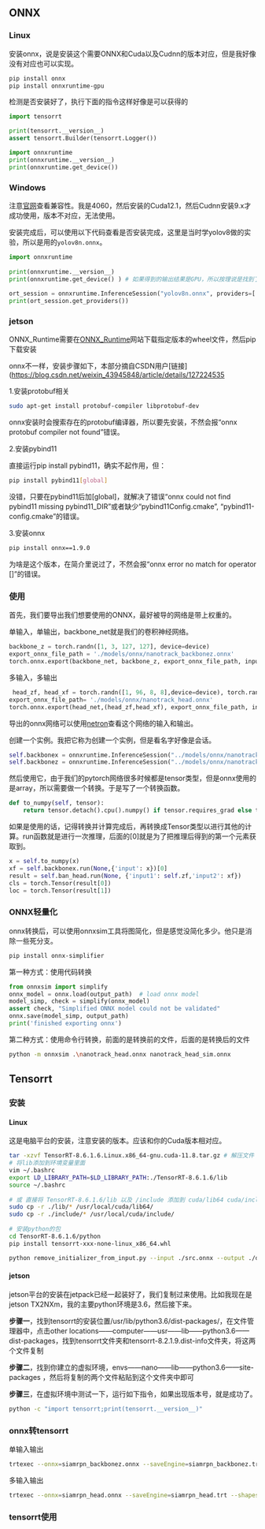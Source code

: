 
## ONNX

### Linux

安装onnx，说是安装这个需要ONNX和Cuda以及Cudnn的版本对应，但是我好像没有对应也可以实现。

```bash
pip install onnx
pip install onnxruntime-gpu
```

检测是否安装好了，执行下面的指令这样好像是可以获得的

```python
import tensorrt

print(tensorrt.__version__)
assert tensorrt.Builder(tensorrt.Logger())

import onnxruntime
print(onnxruntime.__version__)
print(onnxruntime.get_device())
```

### Windows

注意[官网](https://onnxruntime.ai/docs/execution-providers/CUDA-ExecutionProvider.html#requirements)查看兼容性。我是4060，然后安装的Cuda12.1，然后Cudnn安装9.x才成功使用，版本不对应，无法使用。

安装完成后，可以使用以下代码查看是否安装完成，这里是当时学yolov8做的实验，所以是用的`yolov8n.onnx`。

```python
import onnxruntime  
  
print(onnxruntime.__version__)  
print(onnxruntime.get_device() ) # 如果得到的输出结果是GPU，所以按理说是找到了GPU的  
  
ort_session = onnxruntime.InferenceSession("yolov8n.onnx", providers=['CUDAExecutionProvider'])  
print(ort_session.get_providers())
```

### jetson

ONNX_Runtime需要在[ONNX_Runtime](https://elinux.org/Jetson_Zoo#ONNX_Runtime)网站下载指定版本的wheel文件，然后pip下载安装

onnx不一样，安装步骤如下，本部分摘自CSDN用户[链接](https://blog.csdn.net/weixin_43945848/article/details/127224535

1.安装protobuf相关
```BASH
sudo apt-get install protobuf-compiler libprotobuf-dev
```

onnx安装时会搜索存在的protobuf编译器，所以要先安装，不然会报“onnx protobuf compiler not found”错误。

2.安装pybind11

直接运行pip install pybind11，确实不起作用，但：

```BASH
pip install pybind11[global]
```

没错，只要在pybind11后加[global]，就解决了错误“onnx could not find pybind11 missing pybind11_DIR”或者缺少“pybind11Config.cmake”, “pybind11-config.cmake”的错误。

3.安装onnx

```bash
pip install onnx==1.9.0
```

为啥是这个版本，在简介里说过了，不然会报“onnx error no match for operator []”的错误。

### 使用

首先，我们要导出我们想要使用的ONNX，最好被导的网络是带上权重的。

单输入，单输出，backbone_net就是我们的卷积神经网络。

```Python
backbone_z = torch.randn([1, 3, 127, 127], device=device) 
export_onnx_file_path = './models/onnx/nanotrack_backbonez.onnx' 
torch.onnx.export(backbone_net, backbone_z, export_onnx_file_path, input_names=['input'], output_names=['output'], verbose=True, opset_version=14)
```

多输入，多输出

```python
 head_zf, head_xf = torch.randn([1, 96, 8, 8],device=device), torch.randn([1, 96, 16, 16],device=device) 
export_onnx_file_path= './models/onnx/nanotrack_head.onnx' 
torch.onnx.export(head_net,(head_zf,head_xf), export_onnx_file_path, input_names=['input1','input2'], output_names=['output1','output2'],verbose=True,opset_version=14)
```

导出的onnx网络可以使用[netron](https://netron.app/)查看这个网络的输入和输出。

创建一个实例。我把它称为创建一个实例，但是看名字好像是会话。

```python
self.backbonex = onnxruntime.InferenceSession("../models/onnx/nanotrack_backbone.onnx")
self.backbonez = onnxruntime.InferenceSession("../models/onnx/nanotrack_backbonez.onnx") self.ban_head = onnxruntime.InferenceSession("../models/onnx/nanotrack_head.onnx")
```

然后使用它，由于我们的pytorch网络很多时候都是tensor类型，但是onnx使用的是array，所以需要做一个转换。于是写了一个转换函数。

```python
def to_numpy(self, tensor): 
	return tensor.detach().cpu().numpy() if tensor.requires_grad else tensor.cpu().numpy()
```

如果是使用的话，记得转换并计算完成后，再转换成Tensor类型以进行其他的计算。run函数就是进行一次推理，后面的[0]就是为了把推理后得到的第一个元素获取到。

```python
x = self.to_numpy(x)   
xf = self.backbonex.run(None,{'input': x})[0] 
result = self.ban_head.run(None, {'input1': self.zf,'input2': xf}) 
cls = torch.Tensor(result[0]) 
loc = torch.Tensor(result[1])
```

### ONNX轻量化

onnx转换后，可以使用onnxsim工具将图简化，但是感觉没简化多少。他只是消除一些死分支。

```BASH
pip install onnx-simplifier
```

第一种方式：使用代码转换

```Python
from onnxsim import simplify
onnx_model = onnx.load(output_path)  # load onnx model
model_simp, check = simplify(onnx_model)
assert check, "Simplified ONNX model could not be validated"
onnx.save(model_simp, output_path)
print('finished exporting onnx')
```

第二种方式：使用命令行转换，前面的是转换前的文件，后面的是转换后的文件

```BASH
python -m onnxsim .\nanotrack_head.onnx nanotrack_head_sim.onnx
```
## Tensorrt

### 安装

#### Linux

这是电脑平台的安装，注意安装的版本。应该和你的Cuda版本相对应。

```BASH
tar -xzvf TensorRT-8.6.1.6.Linux.x86_64-gnu.cuda-11.8.tar.gz # 解压文件 
# 将lib添加到环境变量里面 
vim ~/.bashrc 
export LD_LIBRARY_PATH=$LD_LIBRARY_PATH:./TensorRT-8.6.1.6/lib 
source ~/.bashrc 
 
# 或 直接将 TensorRT-8.6.1.6/lib 以及 /include 添加到 cuda/lib64 cuda/include 里面 
sudo cp -r ./lib/* /usr/local/cuda/lib64/ 
sudo cp -r ./include/* /usr/local/cuda/include/ 
 
# 安装python的包 
cd TensorRT-8.6.1.6/python 
pip install tensorrt-xxx-none-linux_x86_64.whl

python remove_initializer_from_input.py --input ./src.onnx --output ./dst.onnx
```

#### jetson

jetson平台的安装在jetpack已经一起装好了，我们复制过来使用。比如我现在是jetson TX2NXm，我的主要python环境是3.6，然后接下来。

**步骤一**，找到tensorrt的安装位置/usr/lib/python3.6/dist-packages/，在文件管理器中，点击other locations——computer——usr——lib——python3.6——dist-packages，找到tensorrt文件夹和tensorrt-8.2.1.9.dist-info文件夹，将这两个文件复制

**步骤二**，找到你建立的虚拟环境，envs——nano——lib——python3.6——site-packages ，然后将复制的两个文件粘贴到这个文件夹中即可

**步骤三**，在虚拟环境中测试一下，运行如下指令，如果出现版本号，就是成功了。

```bash
python -c "import tensorrt;print(tensorrt.__version__)"
```


### onnx转tensorrt

单输入输出

```BASH
trtexec --onnx=siamrpn_backbonez.onnx --saveEngine=siamrpn_backbonez.trt --fp16
```

多输入输出

```BASH
trtexec --onnx=siamrpn_head.onnx --saveEngine=siamrpn_head.trt --shapes=input1:[1, 3, 127, 127],input2:[1, 3, 255, 255]
```

### tensorrt使用

